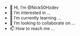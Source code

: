 - 👋 Hi, I’m @Nick50Hzdev
- 👀 I’m interested in ...
- 🌱 I’m currently learning ...
- 💞️ I’m looking to collaborate on ...
- 📫 How to reach me ...

<!---
Nick50Hzdev/Nick50Hzdev is a ✨ special ✨ repository because its `README.md` (this file) appears on your GitHub profile.
You can click the Preview link to take a look at your changes.
--->
